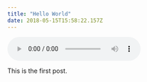 ```yaml
---
title: "Hello World"
date: 2018-05-15T15:58:22.157Z
---
```

<audio controls src="{{.Params.mp3}}"></audio>

This is the first post.